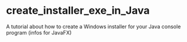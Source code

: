 # create_installer_exe_in_Java
A tutorial about how to create a Windows installer for your Java console program (infos for JavaFX)
